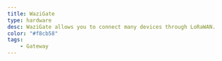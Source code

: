 ```yaml
---
title: WaziGate
type: hardware
desc: WaziGate allows you to connect many devices through LoRaWAN.
color: "#f8cb58"
tags:
    - Gateway
---
```

